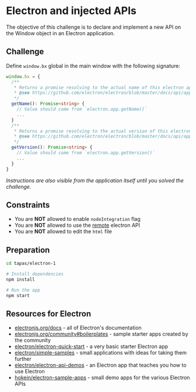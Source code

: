 # Electron and injected APIs
The objective of this challenge is to declare and implement a new API on the Window object in an Electron application.

## Challenge
Define `window.bx` global in the main window with the following signature:
```typescript
window.bx = {
  /**
   * Returns a promise resolving to the actual name of this electron application.
   * @see https://github.com/electron/electron/blob/master/docs/api/app.md#appgetname
   */
  getName(): Promise<string> {
    // Value should come from `electron.app.getName()`
    ...
  }
  /**
   * Returns a promise resolving to the actual version of this electron application.
   * @see https://github.com/electron/electron/blob/master/docs/api/app.md#appgetversion
   */
  getVersion(): Promise<string> {
    // Value should come from `electron.app.getVersion()`
    ...
  }
}
```
_Instructions are also visible from the application itself until you solved the challenge._

## Constraints

- You are **NOT** allowed to enable `nodeIntegration` flag
- You are **NOT** allowed to use the [remote](https://electronjs.org/docs/api/remote) electron API
- You are **NOT** allowed to edit the `html` file

## Preparation

```sh
cd tapas/electron-1

# Install dependencies
npm install

# Run the app
npm start
```

## Resources for Electron

- [electronjs.org/docs](https://electronjs.org/docs) - all of Electron's documentation
- [electronjs.org/community#boilerplates](https://electronjs.org/community#boilerplates) - sample starter apps created by the community
- [electron/electron-quick-start](https://github.com/electron/electron-quick-start) - a very basic starter Electron app
- [electron/simple-samples](https://github.com/electron/simple-samples) - small applications with ideas for taking them further
- [electron/electron-api-demos](https://github.com/electron/electron-api-demos) - an Electron app that teaches you how to use Electron
- [hokein/electron-sample-apps](https://github.com/hokein/electron-sample-apps) - small demo apps for the various Electron APIs
